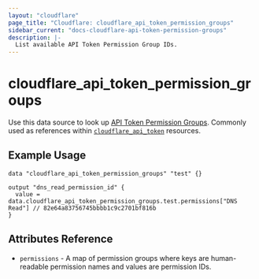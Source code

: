 ```yaml
---
layout: "cloudflare"
page_title: "Cloudflare: cloudflare_api_token_permission_groups"
sidebar_current: "docs-cloudflare-api-token-permission-groups"
description: |-
  List available API Token Permission Group IDs.
---
```


# cloudflare_api_token_permission_groups

Use this data source to look up [API Token Permission Groups](https://developers.cloudflare.com/api/tokens/create/permissions). Commonly used as references within [`cloudflare_api_token`](/docs/providers/cloudflare/r/api_token.html) resources.

## Example Usage

```hcl
data "cloudflare_api_token_permission_groups" "test" {}

output "dns_read_permission_id" {
  value = data.cloudflare_api_token_permission_groups.test.permissions["DNS Read"] // 82e64a83756745bbbb1c9c2701bf816b
}
```

## Attributes Reference

- `permissions` - A map of permission groups where keys are human-readable permission names
and values are permission IDs.
